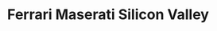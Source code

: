 ---
title: "Ferrari Maserati Silicon Valley"
url: /redwood-city/ferrari-maserati-silicon-valley/
shop: Autohaus
---